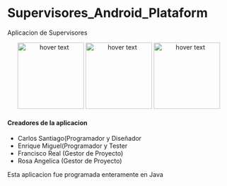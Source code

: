 # Supervisores_Android_Plataform
Aplicacion de Supervisores


<p align="center">
  <img src="http://pespeciales.upsin.edu.mx/supervisores/assets/files/documentos/device-2018-12-04-225700.png" width="150" title="hover text">
  <img src="http://pespeciales.upsin.edu.mx/supervisores/assets/files/documentos/device-2018-12-04-225753.png" width="150" title="hover text">
  <img src="http://pespeciales.upsin.edu.mx/supervisores/assets/files/documentos/device-2018-12-04-225955.png" width="150" title="hover text">

</p>


<h4>Creadores de la aplicacion</h4>
<ul>
  <li>Carlos Santiago(Programador y Diseñador</li>
  <li>Enrique Miguel(Programador y Tester</li>
  <li>Francisco Real (Gestor de Proyecto)</li>
  <li>Rosa Angelica (Gestor de Proyecto)</li>
</ul>
<p>Esta aplicacion fue programada enteramente en Java</p>



